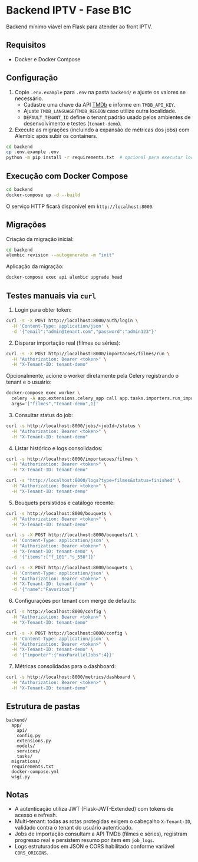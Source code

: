 # Backend IPTV - Fase B1C

Backend mínimo viável em Flask para atender ao front IPTV.

## Requisitos

- Docker e Docker Compose

## Configuração

1. Copie `.env.example` para `.env` na pasta `backend/` e ajuste os valores se necessário.
   - Cadastre uma chave da API [TMDb](https://www.themoviedb.org/) e informe em `TMDB_API_KEY`.
   - Ajuste `TMDB_LANGUAGE`/`TMDB_REGION` caso utilize outra localidade.
   - `DEFAULT_TENANT_ID` define o tenant padrão usado pelos ambientes de desenvolvimento e testes (`tenant-demo`).
2. Execute as migrações (incluindo a expansão de métricas dos jobs) com Alembic após subir os containers.

```bash
cd backend
cp .env.example .env
python -m pip install -r requirements.txt  # opcional para executar localmente
```

## Execução com Docker Compose

```bash
cd backend
docker-compose up -d --build
```

O serviço HTTP ficará disponível em `http://localhost:8000`.

## Migrações

Criação da migração inicial:

```bash
cd backend
alembic revision --autogenerate -m "init"
```

Aplicação da migração:

```bash
docker-compose exec api alembic upgrade head
```

## Testes manuais via `curl`

1. Login para obter token:

```bash
curl -s -X POST http://localhost:8000/auth/login \
  -H 'Content-Type: application/json' \
  -d '{"email":"admin@tenant.com","password":"admin123"}'
```

2. Disparar importação real (filmes ou séries):

```bash
curl -s -X POST http://localhost:8000/importacoes/filmes/run \
  -H "Authorization: Bearer <token>" \
  -H "X-Tenant-ID: tenant-demo"
```

Opcionalmente, acione o worker diretamente pela Celery registrando o tenant e o usuário:

```bash
docker-compose exec worker \
  celery -A app.extensions.celery_app call app.tasks.importers.run_import \
  args='["filmes","tenant-demo",1]'
```

3. Consultar status do job:

```bash
curl -s http://localhost:8000/jobs/<jobId>/status \
  -H "Authorization: Bearer <token>" \
  -H "X-Tenant-ID: tenant-demo"
```

4. Listar histórico e logs consolidados:

```bash
curl -s http://localhost:8000/importacoes/filmes \
  -H "Authorization: Bearer <token>" \
  -H "X-Tenant-ID: tenant-demo"

curl -s "http://localhost:8000/logs?type=filmes&status=finished" \
  -H "Authorization: Bearer <token>" \
  -H "X-Tenant-ID: tenant-demo"
```

5. Bouquets persistidos e catálogo recente:

```bash
curl -s http://localhost:8000/bouquets \
  -H "Authorization: Bearer <token>" \
  -H "X-Tenant-ID: tenant-demo"

curl -s -X POST http://localhost:8000/bouquets/1 \
  -H 'Content-Type: application/json' \
  -H "Authorization: Bearer <token>" \
  -H "X-Tenant-ID: tenant-demo" \
  -d '{"items":["f_101","s_550"]}'

curl -s -X POST http://localhost:8000/bouquets \
  -H 'Content-Type: application/json' \
  -H "Authorization: Bearer <token>" \
  -H "X-Tenant-ID: tenant-demo" \
  -d '{"name":"Favoritos"}'
```

6. Configurações por tenant com merge de defaults:

```bash
curl -s http://localhost:8000/config \
  -H "Authorization: Bearer <token>" \
  -H "X-Tenant-ID: tenant-demo"

curl -s -X POST http://localhost:8000/config \
  -H 'Content-Type: application/json' \
  -H "Authorization: Bearer <token>" \
  -H "X-Tenant-ID: tenant-demo" \
  -d '{"importer":{"maxParallelJobs":4}}'
```

7. Métricas consolidadas para o dashboard:

```bash
curl -s http://localhost:8000/metrics/dashboard \
  -H "Authorization: Bearer <token>" \
  -H "X-Tenant-ID: tenant-demo"
```

## Estrutura de pastas

```
backend/
  app/
    api/
    config.py
    extensions.py
    models/
    services/
    tasks/
  migrations/
  requirements.txt
  docker-compose.yml
  wsgi.py
```

## Notas

- A autenticação utiliza JWT (Flask-JWT-Extended) com tokens de acesso e refresh.
- Multi-tenant: todas as rotas protegidas exigem o cabeçalho `X-Tenant-ID`, validado contra o tenant do usuário autenticado.
- Jobs de importação consultam a API TMDb (filmes e séries), registram progresso real e persistem resumo por item em `job_logs`.
- Logs estruturados em JSON e CORS habilitado conforme variável `CORS_ORIGINS`.
